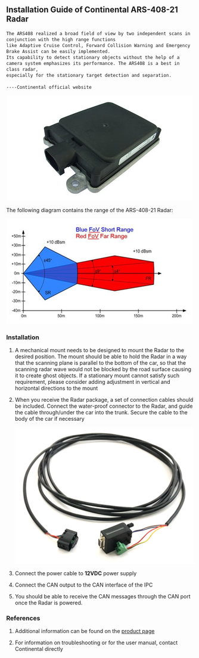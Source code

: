 ## Installation Guide of Continental ARS-408-21 Radar

```
The ARS408 realized a broad field of view by two independent scans in conjunction with the high range functions
like Adaptive Cruise Control, Forward Collision Warning and Emergency Brake Assist can be easily implemented. 
Its capability to detect stationary objects without the help of a camera system emphasizes its performance. The ARS408 is a best in class radar, 
especially for the stationary target detection and separation. 

----Continental official website
```

![radar_image](images/ARS-408-21.jpg)

The following diagram contains the range of the ARS-408-21 Radar:

![radar_range](images/ARS-404-21-range.jpg)

### Installation

1. A mechanical mount needs to be designed to mount the Radar to the desired position. The mount should be able to hold the Radar in a way that the scanning plane is parallel to the bottom of the car, so that the scanning radar wave would not be blocked by the road surface causing it to create ghost objects. If a stationary mount cannot satisfy such requirement, please consider adding adjustment in vertical and horizontal directions to the mount

2. When you receive the Radar package, a set of connection cables should be included. Connect the water-proof connector to the Radar, and guide the cable through/under the car into the trunk. Secure the cable to the body of the car if necessary

   ![radar_cable](images/ars-408-21-cable.png)

3. Connect the power cable to **12VDC** power supply

4. Connect the CAN output to the CAN interface of the IPC

5. You should be able to receive the CAN messages through the CAN port once the Radar is powered.

### References

1. Additional information can be found on the [product page](https://www.continental-automotive.com/Landing-Pages/Industrial-Sensors/Products/ARS-408-21)

2. For information on troubleshooting or for the user manual, contact Continental directly

    

    